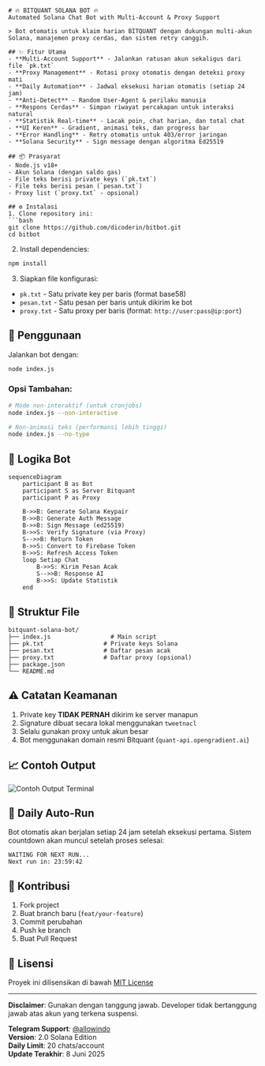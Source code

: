 ```
# 🔥 BITQUANT SOLANA BOT 🔥
Automated Solana Chat Bot with Multi-Account & Proxy Support  

> Bot otomatis untuk klaim harian BITQUANT dengan dukungan multi-akun Solana, manajemen proxy cerdas, dan sistem retry canggih.

## ✨ Fitur Utama
- **Multi-Account Support** - Jalankan ratusan akun sekaligus dari file `pk.txt`
- **Proxy Management** - Rotasi proxy otomatis dengan deteksi proxy mati
- **Daily Automation** - Jadwal eksekusi harian otomatis (setiap 24 jam)
- **Anti-Detect** - Random User-Agent & perilaku manusia
- **Respons Cerdas** - Simpan riwayat percakapan untuk interaksi natural
- **Statistik Real-time** - Lacak poin, chat harian, dan total chat
- **UI Keren** - Gradient, animasi teks, dan progress bar
- **Error Handling** - Retry otomatis untuk 403/error jaringan
- **Solana Security** - Sign message dengan algoritma Ed25519

## 📦 Prasyarat
- Node.js v18+
- Akun Solana (dengan saldo gas)
- File teks berisi private keys (`pk.txt`)
- File teks berisi pesan (`pesan.txt`)
- Proxy list (`proxy.txt` - opsional)

## ⚙️ Instalasi
1. Clone repository ini:
```bash
git clone https://github.com/dicoderin/bitbot.git
cd bitbot
```

2. Install dependencies:
```bash
npm install
```

3. Siapkan file konfigurasi:
- `pk.txt` - Satu private key per baris (format base58)
- `pesan.txt` - Satu pesan per baris untuk dikirim ke bot
- `proxy.txt` - Satu proxy per baris (format: `http://user:pass@ip:port`)

## 🚀 Penggunaan
Jalankan bot dengan:
```bash
node index.js
```

### Opsi Tambahan:
```bash
# Mode non-interaktif (untuk cronjobs)
node index.js --non-interactive

# Non-animasi teks (performansi lebih tinggi)
node index.js --no-type
```

## 🧠 Logika Bot
```mermaid
sequenceDiagram
    participant B as Bot
    participant S as Server Bitquant
    participant P as Proxy
    
    B->>B: Generate Solana Keypair
    B->>B: Generate Auth Message
    B->>B: Sign Message (ed25519)
    B->>S: Verify Signature (via Proxy)
    S-->>B: Return Token
    B->>S: Convert to Firebase Token
    B->>S: Refresh Access Token
    loop Setiap Chat
        B->>S: Kirim Pesan Acak
        S-->>B: Response AI
        B->>S: Update Statistik
    end
```

## 📁 Struktur File
```
bitquant-solana-bot/
├── index.js                 # Main script
├── pk.txt                 # Private keys Solana
├── pesan.txt              # Daftar pesan acak
├── proxy.txt              # Daftar proxy (opsional)
├── package.json
└── README.md
```

## ⚠️ Catatan Keamanan
1. Private key **TIDAK PERNAH** dikirim ke server manapun
2. Signature dibuat secara lokal menggunakan `tweetnacl`
3. Selalu gunakan proxy untuk akun besar
4. Bot menggunakan domain resmi Bitquant (`quant-api.opengradient.ai`)

## 📈 Contoh Output
![Contoh Output Terminal](https://i.imgur.com/DsZOmtb.jpeg)

## 🔄 Daily Auto-Run
Bot otomatis akan berjalan setiap 24 jam setelah eksekusi pertama. Sistem countdown akan muncul setelah proses selesai:
```
WAITING FOR NEXT RUN...
Next run in: 23:59:42
```

## 📝 Kontribusi
1. Fork project
2. Buat branch baru (`feat/your-feature`)
3. Commit perubahan
4. Push ke branch
5. Buat Pull Request

## 📜 Lisensi
Proyek ini dilisensikan di bawah [MIT License](LICENSE)

---
**Disclaimer**: Gunakan dengan tanggung jawab. Developer tidak bertanggung jawab atas akun yang terkena suspensi.

**Telegram Support**: [@allowindo](https://t.me/allowindo)  
**Version**: 2.0 Solana Edition  
**Daily Limit**: 20 chats/account  
**Update Terakhir**: 8 Juni 2025
